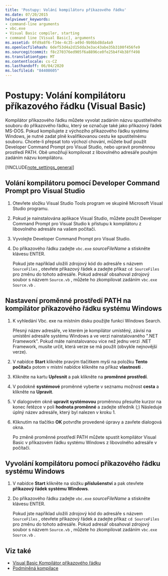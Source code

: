 ```yaml
---
title: 'Postupy: Volání kompilátoru příkazového řádku'
ms.date: 07/20/2015
helpviewer_keywords:
- command-line arguments
- vbc.exe
- Visual Basic compiler, starting
- command line [Visual Basic], arguments
ms.assetid: 0fd9a8f6-f34e-4c35-a49d-9b9bbd8da4a9
ms.openlocfilehash: 6def53d4a2d15dda3e3ac43abe35b3100f456fe9
ms.sourcegitcommit: f8c270376ed905f6a8896ce0fe25b4f4b38ff498
ms.translationtype: MT
ms.contentlocale: cs-CZ
ms.lasthandoff: 06/04/2020
ms.locfileid: "84408605"
---
```

# <a name="how-to-invoke-the-command-line-compiler-visual-basic"></a>Postupy: Volání kompilátoru příkazového řádku (Visual Basic)

Kompilátor příkazového řádku můžete vyvolat zadáním názvu spustitelného souboru do příkazového řádku, který se označuje také jako příkazový řádek MS-DOS. Pokud kompilujete z výchozího příkazového řádku systému Windows, je nutné zadat plně kvalifikovanou cestu ke spustitelnému souboru. Chcete-li přepsat toto výchozí chování, můžete buď použít Developer Command Prompt pro Visual Studio, nebo upravit proměnnou prostředí PATH. Obě umožňují kompilovat z libovolného adresáře pouhým zadáním názvu kompilátoru.

[!INCLUDE[note_settings_general](~/includes/note-settings-general-md.md)]

## <a name="to-invoke-the-compiler-using-the-developer-command-prompt-for-visual-studio"></a>Volání kompilátoru pomocí Developer Command Prompt pro Visual Studio

1. Otevřete složku Visual Studio Tools program ve skupině Microsoft Visual Studio programu.

2. Pokud je nainstalována aplikace Visual Studio, můžete použít Developer Command Prompt pro Visual Studio k přístupu k kompilátoru z libovolného adresáře na vašem počítači.

3. Vyvolejte Developer Command Prompt pro Visual Studio.

4. Do příkazového řádku zadejte `vbc.exe` *sourceFileName* a stiskněte klávesu ENTER.

    Pokud jste například uložili zdrojový kód do adresáře s názvem `SourceFiles` , otevřete příkazový řádek a zadejte příkaz `cd SourceFiles` pro změnu do tohoto adresáře. Pokud adresář obsahoval zdrojový soubor s názvem `Source.vb` , můžete ho zkompilovat zadáním `vbc.exe Source.vb` .

## <a name="to-set-the-path-environment-variable-to-the-compiler-for-the-windows-command-prompt"></a>Nastavení proměnné prostředí PATH na kompilátor příkazového řádku systému Windows

1. K vyhledání Vbc. exe na místním disku použijte funkci Windows Search.

    Přesný název adresáře, ve kterém je kompilátor umístěný, závisí na umístění adresáře systému Windows a ve verzi nainstalovaného ".NET Framework". Pokud máte nainstalovanou více než jednu verzi .NET Framework, musíte určit, která verze se má použít (obvykle nejnovější verze).

2. V nabídce **Start** klikněte pravým tlačítkem myši na položku **Tento počítač**a potom v místní nabídce klikněte na příkaz **vlastnosti** .

3. Klikněte na kartu **Upřesnit** a pak klikněte na **proměnné prostředí**.

4. V podokně **systémové** proměnné vyberte v seznamu možnost **cesta** a klikněte na **Upravit**.

5. V dialogovém okně **upravit systémovou** proměnnou přesuňte kurzor na konec řetězce v poli **hodnota proměnné** a zadejte středník (;) Následuje úplný název adresáře, který byl nalezen v kroku 1.

6. Kliknutím na tlačítko **OK** potvrďte provedené úpravy a zavřete dialogová okna.

     Po změně proměnné prostředí PATH můžete spustit kompilátor Visual Basic v příkazovém řádku systému Windows z libovolného adresáře v počítači.

## <a name="to-invoke-the-compiler-using-the-windows-command-prompt"></a>Vyvolání kompilátoru pomocí příkazového řádku systému Windows

1. V nabídce **Start** klikněte na složku **příslušenství** a pak otevřete **příkazový řádek systému Windows**.

2. Do příkazového řádku zadejte `vbc.exe` *sourceFileName* a stiskněte klávesu ENTER.

     Pokud jste například uložili zdrojový kód do adresáře s názvem `SourceFiles` , otevřete příkazový řádek a zadejte příkaz `cd SourceFiles` pro změnu do tohoto adresáře. Pokud adresář obsahoval zdrojový soubor s názvem `Source.vb` , můžete ho zkompilovat zadáním `vbc.exe Source.vb` .

## <a name="see-also"></a>Viz také

- [Visual Basic Kompilátor příkazového řádku](index.md)
- [Podmíněná kompilace](../../programming-guide/program-structure/conditional-compilation.md)
